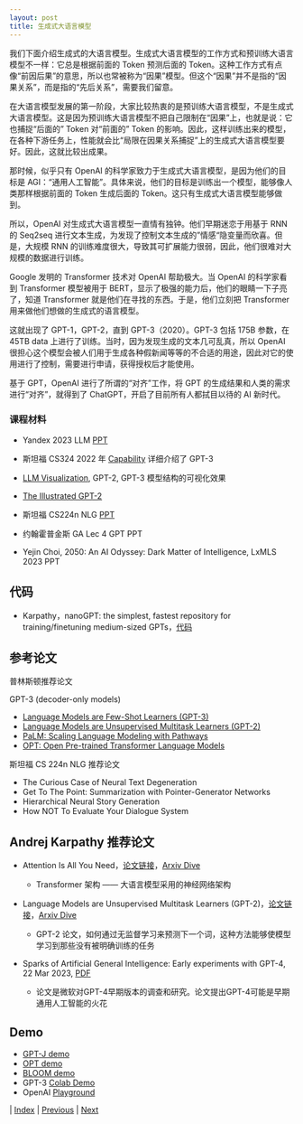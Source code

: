 ```yaml
---
layout: post
title: 生成式大语言模型
---
```


我们下面介绍生成式的大语言模型。生成式大语言模型的工作方式和预训练大语言模型不一样：它总是根据前面的 Token 预测后面的 Token。这种工作方式有点像“前因后果”的意思，所以也常被称为“因果”模型。但这个“因果”并不是指的“因果关系”，而是指的“先后关系”，需要我们留意。

在大语言模型发展的第一阶段，大家比较热衷的是预训练大语言模型，不是生成式大语言模型。这是因为预训练大语言模型不把自己限制在“因果”上，也就是说：它也捕捉“后面的” Token 对“前面的” Token 的影响。因此，这样训练出来的模型，在各种下游任务上，性能就会比“局限在因果关系捕捉”上的生成式大语言模型要好。因此，这就比较出成果。

那时候，似乎只有 OpenAI 的科学家致力于生成式大语言模型，是因为他们的目标是 AGI：“通用人工智能”。具体来说，他们的目标是训练出一个模型，能够像人类那样根据前面的 Token 生成后面的 Token。这只有生成式大语言模型能够做到。

所以，OpenAI 对生成式大语言模型一直情有独钟。他们早期迷恋于用基于 RNN 的 Seq2seq 进行文本生成，为发现了控制文本生成的”情感“隐变量而欣喜。但是，大规模 RNN 的训练难度很大，导致其可扩展能力很弱，因此，他们很难对大规模的数据进行训练。

Google 发明的 Transformer 技术对 OpenAI 帮助极大。当 OpenAI 的科学家看到 Transformer 模型被用于 BERT，显示了极强的能力后，他们的眼睛一下子亮了，知道 Transformer 就是他们在寻找的东西。于是，他们立刻把 Transformer 用来做他们想做的生成式的语言模型。

这就出现了 GPT-1，GPT-2，直到 GPT-3（2020）。GPT-3 包括 175B 参数，在 45TB data 上进行了训练。当时，因为发现生成的文本几可乱真，所以 OpenAI 很担心这个模型会被人们用于生成各种假新闻等等的不合适的用途，因此对它的使用进行了控制，需要进行申请，获得授权后才能使用。

基于 GPT，OpenAI 进行了所谓的“对齐”工作，将 GPT 的生成结果和人类的需求进行“对齐”，就得到了 ChatGPT，开启了目前所有人都拭目以待的 AI 新时代。

### 课程材料

- Yandex 2023 LLM [PPT](https://github.com/yandexdataschool/nlp_course/tree/2023/week06_llm)

- 斯坦福 CS324 2022 年 [Capability](https://stanford-cs324.github.io/winter2022/lectures/capabilities/) 详细介绍了 GPT-3

- [LLM Visualization](https://bbycroft.net/llm), GPT-2, GPT-3 模型结构的可视化效果

- [The Illustrated GPT-2](https://jalammar.github.io/illustrated-gpt2/)

- 斯坦福 CS224n NLG [PPT](https://web.stanford.edu/class/cs224n/slides/cs224n-2023-lecture10-nlg.pdf) 

- 约翰霍普金斯 GA Lec 4 GPT PPT

- Yejin Choi, 2050: An AI Odyssey: Dark Matter of Intelligence, LxMLS 2023 PPT

## 代码

- Karpathy，nanoGPT: the simplest, fastest repository for training/finetuning medium-sized GPTs，[代码](https://github.com/karpathy/nanoGPT)

## 参考论文

普林斯顿推荐论文

GPT-3 (decoder-only models)
- [Language Models are Few-Shot Learners (GPT-3)](https://arxiv.org/pdf/2005.14165.pdf)
- [Language Models are Unsupervised Multitask Learners (GPT-2)](https://d4mucfpksywv.cloudfront.net/better-language-models/language_models_are_unsupervised_multitask_learners.pdf)
- [PaLM: Scaling Language Modeling with Pathways](https://arxiv.org/pdf/2204.02311.pdf)
- [OPT: Open Pre-trained Transformer Language Models](https://arxiv.org/pdf/2205.01068.pdf)

斯坦福 CS 224n NLG 推荐论文
- The Curious Case of Neural Text Degeneration
- Get To The Point: Summarization with Pointer-Generator Networks
- Hierarchical Neural Story Generation
- How NOT To Evaluate Your Dialogue System

## Andrej Karpathy 推荐论文

- Attention Is All You Need，[论文链接](https://arxiv.org/abs/1706.03762)，[Arxiv Dive](https://blog.oxen.ai/arxiv-dives-attention-is-all-you-need/)
    - Transformer 架构 —— 大语言模型采用的神经网络架构

- Language Models are Unsupervised Multitask Learners (GPT-2)，[论文链接](https://d4mucfpksywv.cloudfront.net/better-language-models/language_models_are_unsupervised_multitask_learners.pdf)，[Arxiv Dive](https://blog.oxen.ai/arxiv-dives-language-models-are-unsupervised-multitask-learners-gpt-2/)
    - GPT-2 论文，如何通过无监督学习来预测下一个词，这种方法能够使模型学习到那些没有被明确训练的任务

- Sparks of Artificial General Intelligence: Early experiments with GPT-4, 22 Mar 2023, [PDF](https://arxiv.org/pdf/2303.12712.pdf)
    - 论文是微软对GPT-4早期版本的调查和研究。论文提出GPT-4可能是早期通用人工智能的火花

## Demo

- [GPT-J demo](https://6b.eleuther.ai)
- [OPT demo](https://opt.alpa.ai/#generation)
- [BLOOM demo](https://huggingface.co/bigscience/bloom)
- GPT-3 [Colab Demo](https://colab.research.google.com/drive/16WRWYYoulZrR0FLQqjoRNoxL7frtBZ1c?usp=sharing)
- OpenAI [Playground](https://platform.openai.com/playground)

| [Index](./) | [Previous](1-3-llm) | [Next](1-7-incontext)
